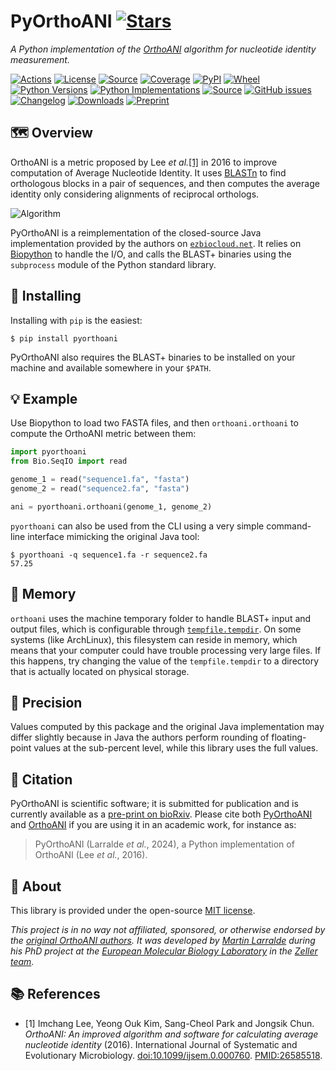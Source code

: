 # PyOrthoANI [![Stars](https://img.shields.io/github/stars/althonos/orthoani.svg?style=social&maxAge=3600&label=Star)](https://github.com/althonos/orthoani/stargazers)

*A Python implementation of the [OrthoANI](https://doi.org/10.1099/ijsem.0.000760) algorithm for nucleotide identity measurement.*

[![Actions](https://img.shields.io/github/actions/workflow/status/althonos/pyorthoani/test.yml?branch=master&logo=github&style=flat-square&maxAge=300)](https://github.com/althonos/pyorthoani/actions)
[![License](https://img.shields.io/badge/license-MIT-blue.svg?style=flat-square&maxAge=2678400)](https://choosealicense.com/licenses/mit/)
[![Source](https://img.shields.io/badge/source-GitHub-303030.svg?maxAge=2678400&style=flat-square)](https://github.com/althonos/pyorthoani/)
[![Coverage](https://img.shields.io/codecov/c/gh/althonos/pyorthoani?style=flat-square&maxAge=3600)](https://codecov.io/gh/althonos/pyorthoani/)
[![PyPI](https://img.shields.io/pypi/v/pyorthoani.svg?style=flat-square&maxAge=600)](https://pypi.org/project/pyorthoani)
[![Wheel](https://img.shields.io/pypi/wheel/pyorthoani.svg?style=flat-square&maxAge=3600)](https://pypi.org/project/pyorthoani/#files)
[![Python Versions](https://img.shields.io/pypi/pyversions/pyorthoani.svg?style=flat-square&maxAge=600)](https://pypi.org/project/pyorthoani/#files)
[![Python Implementations](https://img.shields.io/pypi/implementation/pyorthoani.svg?style=flat-square&maxAge=600)](https://pypi.org/project/pyorthoani/#files)
[![Source](https://img.shields.io/badge/source-GitHub-303030.svg?maxAge=2678400&style=flat-square)](https://github.com/althonos/pyorthoani/)
[![GitHub issues](https://img.shields.io/github/issues/althonos/pyorthoani.svg?style=flat-square&maxAge=600)](https://github.com/althonos/pyorthoani/issues)
[![Changelog](https://img.shields.io/badge/keep%20a-changelog-8A0707.svg?maxAge=2678400&style=flat-square)](https://github.com/althonos/pyorthoani/blob/master/CHANGELOG.md)
[![Downloads](https://img.shields.io/pypi/dm/pyorthoani?style=flat-square&color=303f9f&maxAge=86400&label=downloads)](https://pepy.tech/project/pyorthoani)
[![Preprint](https://img.shields.io/badge/preprint-bioRxiv-darkblue?style=flat-square&maxAge=2678400)](https://www.biorxiv.org/content/10.1101/2025.02.13.638148v1)


## 🗺️ Overview

OrthoANI is a metric proposed by Lee *et al.*[\[1\]](#ref1)
in 2016 to improve computation of Average Nucleotide Identity. It uses
[BLASTn](https://en.wikipedia.org/wiki/BLAST_(biotechnology)) to find orthologous
blocks in a pair of sequences, and then computes the average identity only
considering alignments of reciprocal orthologs.

![Algorithm](https://www.microbiologyresearch.org/docserver/fulltext/ijsem/66/2/000760-f1.gif)

PyOrthoANI is a reimplementation of the closed-source Java implementation
provided by the authors on [`ezbiocloud.net`](https://www.ezbiocloud.net/sw/oat).
It relies on [Biopython](https://biopython.org/) to handle the I/O, and calls
the BLAST+ binaries using the `subprocess` module of the Python standard 
library.


## 🔧 Installing

Installing with `pip` is the easiest:
```console
$ pip install pyorthoani
```

PyOrthoANI also requires the BLAST+ binaries to be installed on your machine
and available somewhere in your `$PATH`.


## 💡 Example

Use Biopython to load two FASTA files, and then `orthoani.orthoani` to compute
the OrthoANI metric between them:
```python
import pyorthoani
from Bio.SeqIO import read

genome_1 = read("sequence1.fa", "fasta")
genome_2 = read("sequence2.fa", "fasta")

ani = pyorthoani.orthoani(genome_1, genome_2)
```

`pyorthoani` can also be used from the CLI using a very simple command-line
interface mimicking the original Java tool:
```console
$ pyorthoani -q sequence1.fa -r sequence2.fa
57.25
```


## 🐏 Memory

`orthoani` uses the machine temporary folder to handle BLAST+ input and output
files, which is configurable through
[`tempfile.tempdir`](https://docs.python.org/3/library/tempfile.html#tempfile.tempdir).
On some systems (like ArchLinux), this filesystem can reside in memory, which means
that your computer could have trouble processing very large files. If this
happens, try changing the value of the `tempfile.tempdir` to a directory that
is actually located on physical storage.


## 📏 Precision

Values computed by this package and the original Java implementation may differ
slightly because in Java the authors perform rounding of floating-point values
at the sub-percent level, while this library uses the full values.


## 🔖 Citation

PyOrthoANI is scientific software; it is submitted for publication
and is currently available as a [pre-print on bioRxiv](https://www.biorxiv.org/content/10.1101/2025.02.13.638148v1).
Please cite both [PyOrthoANI](https://www.biorxiv.org/content/10.1101/2025.02.13.638148v1)
and [OrthoANI](https://pubmed.ncbi.nlm.nih.gov/26585518/) if you are using it in an academic work,
for instance as:

> PyOrthoANI (Larralde *et al.*, 2024), a Python implementation of OrthoANI (Lee *et al.*, 2016).


## 📜 About

This library is provided under the open-source
[MIT license](https://choosealicense.com/licenses/mit/).

*This project is in no way not affiliated, sponsored, or otherwise endorsed by
the [original OrthoANI authors](http://www.chunlab.com/). It was developed by
[Martin Larralde](https://github.com/althonos/orthoani) during his PhD project
at the [European Molecular Biology Laboratory](https://www.embl.de/) in
the [Zeller team](https://github.com/zellerlab).*

## 📚 References

- <a id="ref1">\[1\]</a> Imchang Lee, Yeong Ouk Kim, Sang-Cheol Park and Jongsik Chun. *OrthoANI: An improved algorithm and software for calculating average nucleotide identity* (2016). International Journal of Systematic and Evolutionary Microbiology. [doi:10.1099/ijsem.0.000760](https://doi.org/10.1099/ijsem.0.000760). [PMID:26585518](https://pubmed.ncbi.nlm.nih.gov/26585518/).

